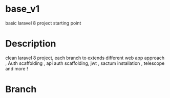 # base_v1
basic laravel 8 project starting point


# Description
clean laravel 8 project, each branch to extends different web app approach , Auth scaffolding , api auth scaffolding, jwt , sactum installation , telescope and more ! 

# Branch 

